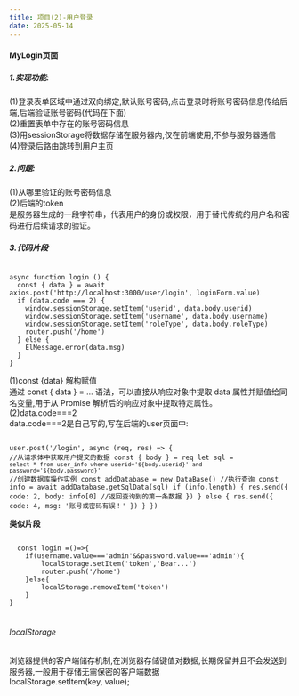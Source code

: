 ```yaml
---
title: 项目(2)-用户登录
date: 2025-05-14
---
```



#### MyLogin页面


  ##### 1.实现功能:<br>
  <p>
  (1)登录表单区域中通过双向绑定,默认账号密码,点击登录时将账号密码信息传给后端,后端验证账号密码(代码在下面)<br>
  (2)重置表单中存在的账号密码信息<br>
  (3)用sessionStorage将数据存储在服务器内,仅在前端使用,不参与服务器通信<br>
  (4)登录后路由跳转到用户主页
</p>

  ##### 2.问题:<br>

<p>
  (1)从哪里验证的账号密码信息<br>
  (2)后端的token<br>
  是服务器生成的一段字符串，代表用户的身份或权限，用于替代传统的用户名和密码进行后续请求的验证。
</p>


##### 3.代码片段
<p>
  <code>
async function login () {
  const { data } = await axios.post('http://localhost:3000/user/login', loginForm.value)
  if (data.code === 2) {
    window.sessionStorage.setItem('userid', data.body.userid)
    window.sessionStorage.setItem('username', data.body.username)
    window.sessionStorage.setItem('roleType', data.body.roleType)
    router.push('/home')
  } else {
    ElMessage.error(data.msg)
  }
}
</code>
</p>

<p>
  (1)const {data} 解构赋值<br>
  通过 const { data } = ... 语法，可以直接从响应对象中提取 data 属性并赋值给同名变量,用于从 Promise 解析后的响应对象中提取特定属性。<br>
  (2)data.code===2<br>
  data.code===2是自己写的,写在后端的user页面中:
  <code>
    
user.post('/login', async (req, res) => {
//从请求体中获取用户提交的数据
  const { body } = req
  let sql = `select * from user_info where userid='${body.userid}' and password='${body.password}'`
  //创建数据库操作实例
  const addDatabase = new DataBase()
  //执行查询
  const info = await addDatabase.getSqlData(sql)
  if (info.length) {
    res.send({
      code: 2,
      body: info[0]
      //返回查询到的第一条数据
    })
  } else {
    res.send({
      code: 4,
      msg: '账号或密码有误！'
    })
  }
})
  </code>
  
</p>


<b>类似片段</b>

<code>
  const login =()=>{
    if(username.value==='admin'&&password.value==='admin'){
        localStorage.setItem('token','Bear...')
        router.push('/home')
    }else{
        localStorage.removeItem('token')
    }
}
</code>
<br>

######  localStorage
<p>
  浏览器提供的客户端储存机制,在浏览器存储键值对数据,长期保留并且不会发送到服务器,一般用于存储无需保密的客户端数据<br>
  localStorage.setItem(key, value);
</p>

